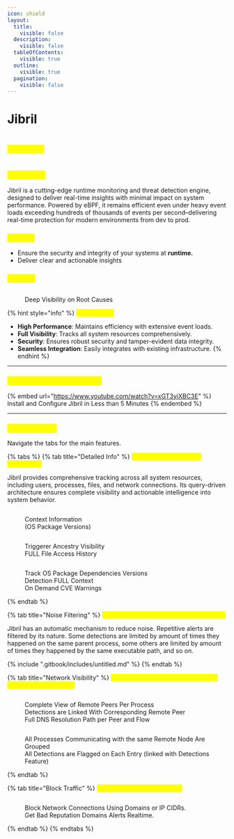 ```yaml
---
icon: shield
layout:
  title:
    visible: false
  description:
    visible: false
  tableOfContents:
    visible: true
  outline:
    visible: true
  pagination:
    visible: false
---
```


# Jibril

<figure><img src=".gitbook/assets/jibril-logo-batuta-trans.png" alt=""><figcaption></figcaption></figure>

### <mark style="color:yellow;">**Use Cases**</mark>

<figure><img src=".gitbook/assets/quadrandt.png" alt=""><figcaption></figcaption></figure>

### <mark style="color:yellow;">What is it ?</mark>

Jibril is a cutting-edge runtime monitoring and threat detection engine, designed to deliver real-time insights with minimal impact on system performance. Powered by eBPF, it remains efficient even under heavy event loads exceeding hundreds of thousands of events per second–delivering real-time protection for modern environments from dev to prod.

### <mark style="color:yellow;">Mission</mark>

* Ensure the security and integrity of your systems at **runtime.**
* Deliver clear and actionable insights

### <mark style="color:yellow;">Insights</mark>

<figure><img src=".gitbook/assets/image (1) (1) (1) (1) (1).png" alt=""><figcaption><p>Deep Visibility on Root Causes</p></figcaption></figure>

{% hint style="info" %}
<mark style="color:yellow;">**Key Benefits**</mark>

* **High Performance**: Maintains efficiency with extensive event loads.
* **Full Visibility**: Tracks all system resources comprehensively.
* **Security**: Ensures robust security and tamper-evident data integrity.
* **Seamless Integration**: Easily integrates with existing infrastructure.
{% endhint %}

***

### <mark style="color:yellow;">Jibril in less than 5 Minutes</mark>

{% embed url="https://www.youtube.com/watch?v=xGT3yiXBC3E" %}
Install and Configure Jibril in Less than 5 Minutes
{% endembed %}

***

### <mark style="color:yellow;">Main Features</mark>

Navigate the tabs for the main features.

{% tabs %}
{% tab title="Detailed Info" %}
<mark style="color:yellow;">**Detailed Security Event Information**</mark>

Jibril provides comprehensive tracking across all system resources, including users, processes, files, and network connections. Its query-driven architecture ensures complete visibility and actionable intelligence into system behavior.

<div><figure><img src=".gitbook/assets/image (2) (1) (1) (1).png" alt=""><figcaption><p>Context Information<br>(OS Package Versions)</p></figcaption></figure> <figure><img src=".gitbook/assets/image (3) (1) (1).png" alt=""><figcaption><p>Triggerer Ancestry Visibility<br>FULL File Access History</p></figcaption></figure> <figure><img src=".gitbook/assets/image (4) (1) (1).png" alt=""><figcaption><p>Track OS Package Dependencies Versions<br>Detection FULL Context<br>On Demand CVE Warnings</p></figcaption></figure></div>
{% endtab %}

{% tab title="Noise Filtering" %}
<mark style="color:yellow;">**Prioritized Detections with Noise Filtering**</mark>

Jibril has an automatic mechanism to reduce noise. Repetitive alerts are filtered by its nature. Some detections are limited by amount of times they happened on the same parent process, some others are limited by amount of times they happened by the same executable path, and so on.

{% include ".gitbook/includes/untitled.md" %}
{% endtab %}

{% tab title="Network Visibility" %}
<mark style="color:yellow;">**Inbound and Outbound connections tied to Security Events**</mark>

<figure><img src=".gitbook/assets/image (6) (1) (1).png" alt=""><figcaption><p>Complete View of Remote Peers Per Process<br>Detections are Linked With Corresponding Remote Peer<br>Full DNS Resolution Path per Peer and Flow</p></figcaption></figure>

<figure><img src=".gitbook/assets/image (10).png" alt=""><figcaption><p>All Processes Communicating with the same Remote Node Are Grouped<br>All Detections are Flagged on Each Entry (linked with Detections Feature)</p></figcaption></figure>
{% endtab %}

{% tab title="Block Traffic" %}
<mark style="color:yellow;">**Network Policy Enforcement**</mark>

<figure><img src=".gitbook/assets/image (11).png" alt=""><figcaption><p>Block Network Connections Using Domains or IP CIDRs.<br>Get Bad Reputation Domains Alerts Realtime.</p></figcaption></figure>
{% endtab %}
{% endtabs %}
